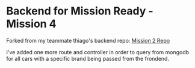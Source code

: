 # Backend for Mission Ready - Mission 4

Forked from my teammate thiago's backend repo: [Mission 2 Repo](https://github.com/T-Tavares/mission-2)

I've added one more route and controller in order to query from mongodb for all cars with a specific brand being passed from the frondend.
